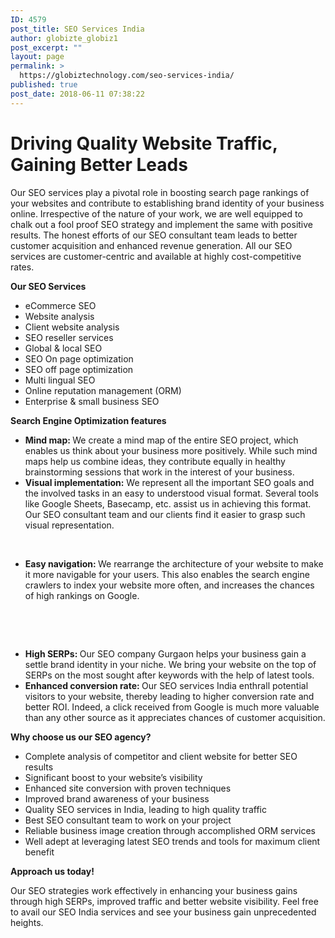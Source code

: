 ```yaml
---
ID: 4579
post_title: SEO Services India
author: globizte_globiz1
post_excerpt: ""
layout: page
permalink: >
  https://globiztechnology.com/seo-services-india/
published: true
post_date: 2018-06-11 07:38:22
---
```

<h1>Driving Quality Website Traffic, Gaining Better Leads</h1>
Our SEO services play a pivotal role in boosting search page rankings of your websites and contribute to establishing brand identity of your business online. Irrespective of the nature of your work, we are well equipped to chalk out a fool proof SEO strategy and implement the same with positive results. The honest efforts of our SEO consultant team leads to better customer acquisition and enhanced revenue generation. All our SEO services are customer-centric and available at highly cost-competitive rates.

<strong>Our SEO Services</strong>
<ul>
 	<li>eCommerce SEO</li>
 	<li>Website analysis</li>
 	<li>Client website analysis</li>
 	<li>SEO reseller services</li>
 	<li>Global &amp; local SEO</li>
 	<li>SEO On page optimization</li>
 	<li>SEO off page optimization</li>
 	<li>Multi lingual SEO</li>
 	<li>Online reputation management (ORM)</li>
 	<li>Enterprise &amp; small business SEO</li>
</ul>
<strong>Search Engine Optimization features</strong>
<ul>
 	<li><strong>Mind map: </strong>We create a mind map of the entire SEO project, which enables us think about your business more positively. While such mind maps help us combine ideas, they contribute equally in healthy brainstorming sessions that work in the interest of your business.</li>
 	<li><strong>Visual implementation:</strong> We represent all the important SEO goals and the involved tasks in an easy to understood visual format. Several tools like Google Sheets, Basecamp, etc. assist us in achieving this format. Our SEO consultant team and our clients find it easier to grasp such visual representation.</li>
</ul>
&nbsp;
<ul>
 	<li><strong>Easy navigation: </strong>We rearrange the architecture of your website to make it more navigable for your users. This also enables the search engine crawlers to index your website more often, and increases the chances of high rankings on Google.</li>
</ul>
&nbsp;

&nbsp;
<ul>
 	<li><strong>High SERPs: </strong>Our SEO company Gurgaon helps your business gain a settle brand identity in your niche. We bring your website on the top of SERPs on the most sought after keywords with the help of latest tools.</li>
 	<li><strong>Enhanced conversion rate: </strong>Our SEO services India enthrall potential visitors to your website, thereby leading to higher conversion rate and better ROI. Indeed, a click received from Google is much more valuable than any other source as it appreciates chances of customer acquisition.</li>
</ul>
<strong>Why choose us our SEO agency?</strong>
<ul>
 	<li>Complete analysis of competitor and client website for better SEO results</li>
 	<li>Significant boost to your website’s visibility</li>
 	<li>Enhanced site conversion with proven techniques</li>
 	<li>Improved brand awareness of your business</li>
 	<li>Quality SEO services in India, leading to high quality traffic</li>
 	<li>Best SEO consultant team to work on your project</li>
 	<li>Reliable business image creation through accomplished ORM services</li>
 	<li>Well adept at leveraging latest SEO trends and tools for maximum client benefit</li>
</ul>
<strong>
</strong><strong>Approach us today!</strong>

Our SEO strategies work effectively in enhancing your business gains through high SERPs, improved traffic and better website visibility. Feel free to avail our SEO India services and see your business gain unprecedented heights.